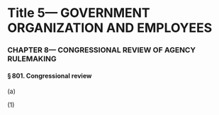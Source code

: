 
# Title 5— GOVERNMENT ORGANIZATION AND EMPLOYEES
### CHAPTER 8— CONGRESSIONAL REVIEW OF AGENCY RULEMAKING
#### § 801. Congressional review

(a)

(1)
